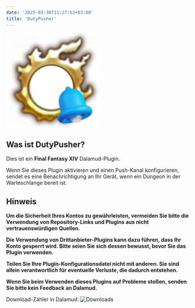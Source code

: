 ```yaml
---
date: '2025-03-30T11:27:53+03:00'
title: 'DutyPusher'
---
```


![Logo](https://github.com/MorCherlf/FFXIVDutyPusher/blob/master/Resources/img/icon.png?raw=true)

## Was ist DutyPusher?

Dies ist ein **Final Fantasy XIV** Dalamud-Plugin.

Wenn Sie dieses Plugin aktivieren und einen Push-Kanal konfigurieren, sendet es eine Benachrichtigung an Ihr Gerät, wenn ein Dungeon in der Warteschlange bereit ist.

## Hinweis

**Um die Sicherheit Ihres Kontos zu gewährleisten, vermeiden Sie bitte die Verwendung von Repository-Links und Plugins aus nicht vertrauenswürdigen Quellen.**

**Die Verwendung von Drittanbieter-Plugins kann dazu führen, dass Ihr Konto gesperrt wird. Bitte seien Sie sich dessen bewusst, bevor Sie das Plugin verwenden.**

**Teilen Sie Ihre Plugin-Konfigurationsdatei nicht mit anderen. Sie sind allein verantwortlich für eventuelle Verluste, die dadurch entstehen.**

**Wenn Sie beim Verwenden dieses Plugins auf Probleme stoßen, senden Sie bitte kein Feedback an Dalamud.**

Download-Zähler in Dalamud: ![Downloads](https://dutypusher-badge.morcherlfy.workers.dev/?name=DutyPusher)